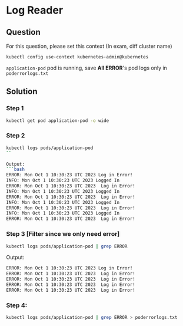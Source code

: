 # Log Reader

## Question
For this question, please set this context (In exam, diff cluster name)

```kubectl config use-context kubernetes-admin@kubernetes```

```application-pod``` pod is running, save **All ERROR**'s pod logs only in ```poderrorlogs.txt``` 

## Solution
### Step 1
```bash
kubectl get pod application-pod -o wide
```

### Step 2
```bash
kubectl logs pods/application-pod
``

Output:
```bash
ERROR: Mon Oct 1 10:30:23 UTC 2023 Log in Error!
INFO: Mon Oct 1 10:30:23 UTC 2023 Logged In
ERROR: Mon Oct 1 10:30:23 UTC 2023  Log in Error!
INFO: Mon Oct 1 10:30:23 UTC 2023 Logged In
ERROR: Mon Oct 1 10:30:23 UTC 2023  Log in Error!
INFO: Mon Oct 1 10:30:23 UTC 2023 Logged In
ERROR: Mon Oct 1 10:30:23 UTC 2023  Log in Error!
INFO: Mon Oct 1 10:30:23 UTC 2023 Logged In
ERROR: Mon Oct 1 10:30:23 UTC 2023  Log in Error!
```


### Step 3 [Filter since we only need error]
```bash
kubectl logs pods/application-pod | grep ERROR
```

Output:
```bash
ERROR: Mon Oct 1 10:30:23 UTC 2023 Log in Error!
ERROR: Mon Oct 1 10:30:23 UTC 2023  Log in Error!
ERROR: Mon Oct 1 10:30:23 UTC 2023  Log in Error!
ERROR: Mon Oct 1 10:30:23 UTC 2023  Log in Error!
ERROR: Mon Oct 1 10:30:23 UTC 2023  Log in Error!
```

### Step 4:
```bash
kubectl logs pods/application-pod | grep ERROR > poderrorlogs.txt
```